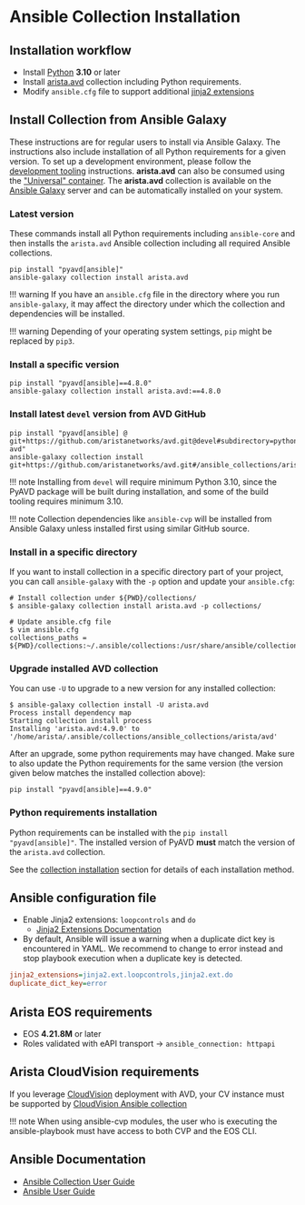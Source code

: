 <!--
  ~ Copyright (c) 2023-2025 Arista Networks, Inc.
  ~ Use of this source code is governed by the Apache License 2.0
  ~ that can be found in the LICENSE file.
  -->

# Ansible Collection Installation

## Installation workflow

- Install [Python](https://www.python.org/downloads/) **3.10** or later
- Install [arista.avd](#install-collection-from-ansible-galaxy) collection including Python requirements.
- Modify `ansible.cfg` file to support additional [jinja2 extensions](#ansible-configuration-file)

## Install Collection from Ansible Galaxy

These instructions are for regular users to install via Ansible Galaxy.
The instructions also include installation of all Python requirements for a given version.
To set up a development environment, please follow the [development tooling](../contribution/development-tooling.md) instructions.
**arista.avd** can also be consumed using the ["Universal" container](../containers/overview.md#how-to-use-dev-containers).
The **arista.avd** collection is available on the [Ansible Galaxy](https://galaxy.ansible.com/arista/avd)
server and can be automatically installed on your system.

### Latest version

These commands install all Python requirements including `ansible-core` and then installs the `arista.avd` Ansible collection including
all required Ansible collections.

```shell
pip install "pyavd[ansible]"
ansible-galaxy collection install arista.avd
```

!!! warning
    If you have an `ansible.cfg` file in the directory where you run `ansible-galaxy`, it may affect the directory under which the collection and dependencies will be installed.

!!! warning
    Depending of your operating system settings, `pip` might be replaced by `pip3`.

### Install a specific version

```shell
pip install "pyavd[ansible]==4.8.0"
ansible-galaxy collection install arista.avd:==4.8.0
```

### Install latest `devel` version from AVD GitHub

```shell
pip install "pyavd[ansible] @ git+https://github.com/aristanetworks/avd.git@devel#subdirectory=python-avd"
ansible-galaxy collection install git+https://github.com/aristanetworks/avd.git#/ansible_collections/arista/avd/,devel
```

!!! note
    Installing from `devel` will require minimum Python 3.10, since the PyAVD package will be built during installation, and some
    of the build tooling requires minimum 3.10.

!!! note
    Collection dependencies like `ansible-cvp` will be installed from Ansible Galaxy unless installed first using similar GitHub source.

### Install in a specific directory

If you want to install collection in a specific directory part of your project, you can call `ansible-galaxy` with the `-p` option
and update your `ansible.cfg`:

```shell
# Install collection under ${PWD}/collections/
$ ansible-galaxy collection install arista.avd -p collections/

# Update ansible.cfg file
$ vim ansible.cfg
collections_paths = ${PWD}/collections:~/.ansible/collections:/usr/share/ansible/collections
```

### Upgrade installed AVD collection

You can use `-U` to upgrade to a new version for any installed collection:

```shell
$ ansible-galaxy collection install -U arista.avd
Process install dependency map
Starting collection install process
Installing 'arista.avd:4.9.0' to '/home/arista/.ansible/collections/ansible_collections/arista/avd'
```

After an upgrade, some python requirements may have changed. Make sure to also update the Python requirements for the same version (the version given below matches the installed collection above):

```shell
pip install "pyavd[ansible]==4.9.0"
```

### Python requirements installation

Python requirements can be installed with the `pip install "pyavd[ansible]"`.
The installed version of PyAVD **must** match the version of the `arista.avd` collection.

See the [collection installation](#install-collection-from-ansible-galaxy) section for details of each installation method.

## Ansible configuration file

- Enable Jinja2 extensions: `loopcontrols` and `do`
  - [Jinja2 Extensions Documentation](https://jinja.palletsprojects.com/extensions/)
- By default, Ansible will issue a warning when a duplicate dict key is encountered in YAML. We recommend to change to error instead and stop playbook execution when a duplicate key is detected.

```ini
jinja2_extensions=jinja2.ext.loopcontrols,jinja2.ext.do
duplicate_dict_key=error
```

## Arista EOS requirements

- EOS **4.21.8M** or later
- Roles validated with eAPI transport -> `ansible_connection: httpapi`

## Arista CloudVision requirements

If you leverage [CloudVision](https://www.arista.com/en/products/eos/eos-cloudvision) deployment with AVD, your CV instance must be supported by [CloudVision Ansible collection](https://aristanetworks.github.io/ansible-cvp/)

!!! note
    When using ansible-cvp modules, the user who is executing the ansible-playbook must have access to both CVP and the EOS CLI.

## Ansible Documentation

- [Ansible Collection User Guide](https://docs.ansible.com/ansible/latest/user_guide/collections_using.html)
- [Ansible User Guide](https://docs.ansible.com/ansible/latest/user_guide/index.html)
